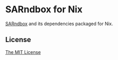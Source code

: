 # SARndbox for Nix

[SARndbox](https://github.com/KeckCAVES/SARndbox) and its dependencies packaged for Nix.

## License

[The MIT License](LICENSE)
